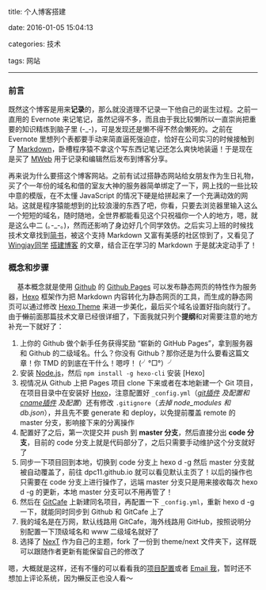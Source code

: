 title: 个人博客搭建

date: 2016-01-05 15:04:13

categories: 技术

tags: 网站

---

### 前言

既然这个博客是用来**记录**的，那么就没道理不记录一下他自己的诞生过程。之前一直用的 Evernote 来记笔记，虽然记得不多，而且由于我比较懒所以一直崇尚把重要的知识精炼到脑子里 (-_-)，可是发现还是懒不得不然会懒死的。之前在 Evernote 里想列个表都要手动来简直逼死强迫症，恰好在公司实习的时候接触到了 [Markdown](http://www.jianshu.com/p/q81RER)，卧槽程序猿不拿这个写东西记笔记还怎么爽快地装逼！于是现在是买了 [MWeb](http://www.mweb.im) 用于记录和编辑然后发布到博客分享。

<!-- more -->

再来说为什么要搭这个博客网站。之前有试过搭静态网站给女朋友作为生日礼物，买了个一年份的域名和借的室友大神的服务器简单绑定了一下，网上找的一些比较中意的模版，在不太懂 JavaScript 的情况下硬是给拼起来了一个充满动效的网站。这就是程序猿能想到的比较浪漫的东西了吧，你看，只要去浏览器里输入这么一个短短的域名，随时随地，全世界都能看见这个只祝福你一个人的地方，嗯，就是这么中二 (｡-_-｡)，然而还影响了身边好几个同学效仿。之后实习上班的时候找技术文章找到[简书](http://www.jianshu.com)，被这个支持 Markdown 又富有美感的社区惊到了，又看见了 [Wingjay同学](http://wingjay.com) [搭建博客](http://www.jianshu.com/p/99665608d295) 的文章，结合正在学习的 Markdown 于是就决定动手了！

### 概念和步骤
　
基本概念就是使用 [Github](https://github.com) 的 [Github Pages](https://pages.github.com) 可以发布静态网页的特性作为服务器，[Hexo](https://hexo.io) 框架作为把 Markdown 内容转化为静态网页的工具，而生成的静态网页可以通过修改 [Hexo Theme](https://hexo.io/themes/) 来进一步美化，最后买个域名设置好指向就行了。由于~~懒~~前面那篇技术文章已经很详细了，下面我就只列个**提纲**和对需要注意的地方补充一下就好了：

1. 上你的 Github 做个新手任务获得奖励 “崭新的 GitHub Pages”，拿到服务器和 Github 的二级域名。什么？你没有 Github？那你还是为什么要看这篇文章！你 TMD 的到底在干什么！嗯哼！ (╯°□°）╯
2. 安装 [Node.js](https://nodejs.org/)，然后 `npm install -g hexo-cli` 安装 [Hexo]
3. 视情况从 Github 上把 Pages 项目 clone 下来或者在本地新建一个 Git 项目，在项目目录中在安装好 [Hexo](https://hexo.io)，注意配置好 `_config.yml`（*[git插件](https://github.com/hexojs/hexo-deployer-git) 及配置和 [cname插件](https://github.com/leecrossley/hexo-generator-cname) 及配置*）还有修改 `.gitignore`（*去掉 node_modules 和 db.json*），并且先不要 generate 和 deploy，以免提前覆盖 remote 的 master 分支，影响接下来的分离操作
4. 配置好了之后，第一次提交并 push 到 **master 分支**，然后直接分出 **code 分支**，目前的 code 分支上就是代码部分了，之后只需要手动维护这个分支就好了
5. 同步一下项目回到本地，切换到 code 分支上 hexo d -g 然后 master 分支就被自动覆盖了，前往 dpc11.github.io 就可以看见默认主页了！以后的操作也只需要在 code 分支上进行操作了，远端 master 分支只是用来接收每次 hexo d -g 的更新，本地 master 分支可以不用再管了！
6. 然后在 [GitCafe](https://gitcafe.com) 上新建同名项目，再配置一下 `_config.yml`，重新 hexo d -g 一下，就能同时同步到 Github 和 GitCafe 上了
7. 我的域名是在万网，默认线路用 GitCafe，海外线路用 GitHub，按照说明分别配置一下顶级域名和 www 二级域名就好了
8. 选择了 [NexT](https://github.com/iissnan/hexo-theme-next) 作为自己的主题，fork 了一份到 theme/next 文件夹下，这样既可以跟随作者更新有能保留自己的修改了

嗯，大概就是这样，还有不懂的可以看看我的[项目配置](https://github.com/DPC11/dpc11.github.io/tree/code)或者 [Email 我](mailto:dpc11@qq.com)，暂时还不想加上评论系统，因为~~懒~~反正也没人看～




